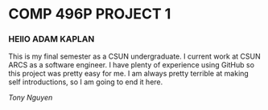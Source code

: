 # COMP 496P PROJECT 1

### HEllO ADAM KAPLAN

This is my final semester as a CSUN undergraduate. I current work at CSUN ARCS as a 
software engineer. I have plenty of experience using GitHub so this project was pretty 
easy for me. I am always pretty terrible at making self introductions, so I am going to 
end it here.

_Tony Nguyen_
